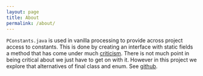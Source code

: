 ```yaml
---
layout: page
title: About
permalink: /about/
---
```


`PConstants.java` is used in vanilla processing to provide across project access to constants. This is done by creating an interface with static fields a method that has come under much [criticism][criticism]. There is not much point in being critical about we just have to get on with it. However in this project we explore that alternatives of final class and enum. See [github][distro].

[jruby_art]: https://ruby-processing.github.io/index.html
[propane]:https://ruby-processing.github.io/propane/
[criticism]:https://stackoverflow.com/questions/320588/interfaces-with-static-fields-in-java-for-sharing-constants
[distro]:https://github.com/ruby-processing/PConstants
